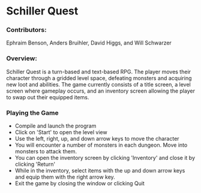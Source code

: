 # Schiller Quest
### Contributors:
Ephraim Benson, Anders Bruihler, David Higgs, and Will Schwarzer

### Overview:
Schiller Quest is a turn-based and text-based RPG. The player moves their character through a gridded level space, defeating monsters and acquiring new loot and abilities. The game currently consists of a title screen, a level screen where gameplay occurs, and an inventory screen allowing the player to swap out their equipped items.

### Playing the Game
* Compile and launch the program
* Click on 'Start' to open the level view
* Use the left, right, up, and down arrow keys to move the character
* You will encounter a number of monsters in each dungeon. Move into monsters to attack them.
* You can open the inventory screen by clicking 'Inventory' and close it by clicking 'Return'
* While in the inventory, select items with the up and down arrow keys and equip them with the right arrow key.
* Exit the game by closing the window or clicking Quit
